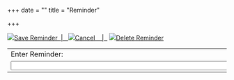 +++
date = ""
title = "Reminder"

+++
<script language="JavaScript">
	 function saveReminder()
	  {
	   	  
	   var val = document.getElementById("reminder").value;
	   var exp = new Date(year, month, day);
	   exp.setDate(exp.getDate()+2);
	   var expires = "; expires=" + exp.toGMTString();
	   document.cookie = reminderDay + "=" + val + expires + "; path=/";
	   alert("Your reminder has been saved");
	   window.location="../post/Calendar";
	  }

	  function readCookie(name) {
		var nameEQ = name + "=";
		var ca = document.cookie.split(';');
		for(var i=0;i < ca.length;i++) {
			var c = ca[i];
			while (c.charAt(0)==' ') c = c.substring(1,c.length);
			if (c.indexOf(nameEQ) == 0) return c.substring(nameEQ.length,c.length);
		}
		return "";
	}
	function createCookie(name,value,days) {
		if (days) {
			var date = new Date();
			date.setDate(date.getDate() + days);
			var expires = "; expires=" + date.toGMTString();
		}
		else var expires = "";
		document.cookie = name + "=" + value + expires + "; path=/";
	}
	function deleteCookie() {
		if (confirm("Do you wish to delete this reminder")) {
          createCookie(reminderDay,"",-1);
        }
		window.location="../post/Calendar";
	}
</script>
<a href="javascript:saveReminder();"><img src="../save.gif" class="icon" />Save Reminder&nbsp;&nbsp;|&nbsp;&nbsp; </a>
<a href="../post/Calendar"><img src="../cancel.gif" class="icon" />Cancel&nbsp;&nbsp;&nbsp;&nbsp;|&nbsp;&nbsp;</a>
<a href="javascript:deleteCookie();"><img src="../delete.gif" class="icon" />Delete Reminder</a>

<table>
	<tr>
		<td>
			Enter Reminder: 
		</td>
	</tr>
	<tr>
		<td>
			<input type="text" id="reminder" size="120"></input> 
		</td>
	</tr>
</table>
<script language="JavaScript">
    var parameters = location.search.substring(1).split("&");
    var temp = parameters[0].split("=");
	var year = unescape(temp[1]);
	temp = parameters[1].split("=");
	var month = unescape(temp[1]);
	temp = parameters[2].split("=");
	var day = unescape(temp[1]);
	var reminderDay = "d"+year+month+day;
	var today = new Date();
	var date = new Date(year, month, day);
	date.setDate(date.getDate()+1);
	if (date < today) {
		alert("This day already passed");
		window.location="../post/Calendar";
	} else {
		var cookieValue = readCookie(reminderDay);
		document.getElementById("reminder").defaultValue = cookieValue;
	}

</script>
